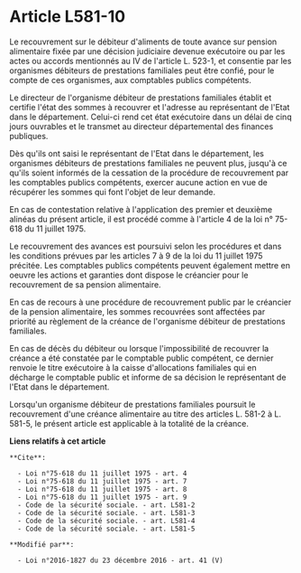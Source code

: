 # Article L581-10

Le recouvrement sur le débiteur d'aliments de toute avance sur pension alimentaire fixée par une décision judiciaire devenue
exécutoire ou par les actes ou accords mentionnés au IV de l'article L. 523-1, et consentie par les organismes débiteurs de
prestations familiales peut être confié, pour le compte de ces organismes, aux comptables publics compétents. 

Le directeur de l'organisme débiteur de prestations familiales établit et certifie l'état des sommes à recouvrer et l'adresse
au représentant de l'Etat dans le département. Celui-ci rend cet état exécutoire dans un délai de cinq jours ouvrables et le
transmet au directeur départemental des finances publiques.

Dès qu'ils ont saisi le représentant de l'Etat dans le département, les organismes débiteurs de prestations familiales ne
peuvent plus, jusqu'à ce qu'ils soient informés de la cessation de la procédure de recouvrement par les comptables publics
compétents, exercer aucune action en vue de récupérer les sommes qui font l'objet de leur demande. 

En cas de contestation relative à l'application des premier et deuxième alinéas du présent article, il est procédé comme à
l'article 4 de la loi n° 75-618 du 11 juillet 1975. 

Le recouvrement des avances est poursuivi selon les procédures et dans les conditions prévues par les articles 7 à 9 de la
loi du 11 juillet 1975 précitée. Les comptables publics compétents peuvent également mettre en oeuvre les actions et
garanties dont dispose le créancier pour le recouvrement de sa pension alimentaire. 

En cas de recours à une procédure de recouvrement public par le créancier de la pension alimentaire, les sommes recouvrées
sont affectées par priorité au règlement de la créance de l'organisme débiteur de prestations familiales. 

En cas de décès du débiteur ou lorsque l'impossibilité de recouvrer la créance a été constatée par le comptable public
compétent, ce dernier renvoie le titre exécutoire à la caisse d'allocations familiales qui en décharge le comptable public et
informe de sa décision le représentant de l'Etat dans le département. 

Lorsqu'un organisme débiteur de prestations familiales poursuit le recouvrement d'une créance alimentaire au titre des
articles L. 581-2 à L. 581-5, le présent article est applicable à la totalité de la créance.

**Liens relatifs à cet article**

	**Cite**:

	  - Loi n°75-618 du 11 juillet 1975 - art. 4
	  - Loi n°75-618 du 11 juillet 1975 - art. 7
	  - Loi n°75-618 du 11 juillet 1975 - art. 8
	  - Loi n°75-618 du 11 juillet 1975 - art. 9
	  - Code de la sécurité sociale. - art. L581-2
	  - Code de la sécurité sociale. - art. L581-3
	  - Code de la sécurité sociale. - art. L581-4
	  - Code de la sécurité sociale. - art. L581-5

	**Modifié par**:

	  - Loi n°2016-1827 du 23 décembre 2016 - art. 41 (V)
